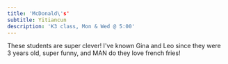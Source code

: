 ```yaml
---
title: 'McDonald\'s'
subtitle: Yitiancun
description: 'K3 class, Mon & Wed @ 5:00'
---
```


These students are super clever! I've known Gina and Leo since they were 3 years old, super funny, and MAN do they love french fries!